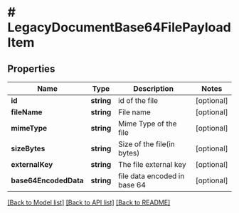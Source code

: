 # # LegacyDocumentBase64FilePayloadItem

## Properties

Name | Type | Description | Notes
------------ | ------------- | ------------- | -------------
**id** | **string** | id of the file | [optional] 
**fileName** | **string** | File name | [optional] 
**mimeType** | **string** | Mime Type of the file | [optional] 
**sizeBytes** | **string** | Size of the file(in bytes) | [optional] 
**externalKey** | **string** | The file external key | [optional] 
**base64EncodedData** | **string** | file data encoded in base 64 | [optional] 

[[Back to Model list]](../../README.md#documentation-for-models) [[Back to API list]](../../README.md#documentation-for-api-endpoints) [[Back to README]](../../README.md)


